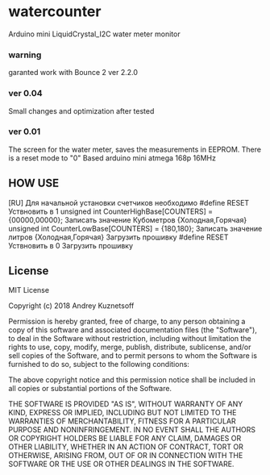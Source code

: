 # watercounter
Arduino mini LiquidCrystal_I2C water meter monitor
### warning 
garanted work with Bounce 2 ver 2.2.0
### ver 0.04
Small changes and optimization after tested
### ver 0.01
The screen for the water meter, saves the measurements in EEPROM. There is a reset mode to "0"
Based arduino mini atmega 168p 16MHz

## HOW USE
[RU] Для начальной установки счетчиков необходимо
#define RESET Уствновить в 1
unsigned int CounterHighBase[COUNTERS] = {00000,00000}; Записать значение Кубометров   {Холодная,Горячая} 
unsigned int CounterLowBase[COUNTERS]  = {180,180};     Записать значение литров   {Холодная,Горячая} 
Загрузить прошивку 
#define RESET Уствновить в 0
Загрузить прошивку 

## License 
MIT License

Copyright (c) 2018 Andrey Kuznetsoff

Permission is hereby granted, free of charge, to any person obtaining a copy
of this software and associated documentation files (the "Software"), to deal
in the Software without restriction, including without limitation the rights
to use, copy, modify, merge, publish, distribute, sublicense, and/or sell
copies of the Software, and to permit persons to whom the Software is
furnished to do so, subject to the following conditions:

The above copyright notice and this permission notice shall be included in all
copies or substantial portions of the Software.

THE SOFTWARE IS PROVIDED "AS IS", WITHOUT WARRANTY OF ANY KIND, EXPRESS OR
IMPLIED, INCLUDING BUT NOT LIMITED TO THE WARRANTIES OF MERCHANTABILITY,
FITNESS FOR A PARTICULAR PURPOSE AND NONINFRINGEMENT. IN NO EVENT SHALL THE
AUTHORS OR COPYRIGHT HOLDERS BE LIABLE FOR ANY CLAIM, DAMAGES OR OTHER
LIABILITY, WHETHER IN AN ACTION OF CONTRACT, TORT OR OTHERWISE, ARISING FROM,
OUT OF OR IN CONNECTION WITH THE SOFTWARE OR THE USE OR OTHER DEALINGS IN THE
SOFTWARE.
